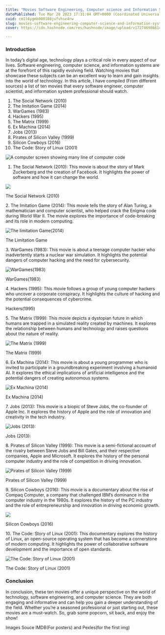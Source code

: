 ```yaml
---
title: "Movies Software Engineering, Computer science and Information Systems Students Should Watch"
datePublished: Tue Mar 28 2023 17:31:04 GMT+0000 (Coordinated Universal Time)
cuid: cm1l6ygmb000108jufvhse4rw
slug: movies-software-engineering-computer-science-and-information-systems-students-should-see-d281658345df
cover: https://cdn.hashnode.com/res/hashnode/image/upload/v1727469866147/c6100921-5657-47db-ad05-20071129249d.jpeg

---
```


### Introduction

In today’s digital age, technology plays a critical role in every aspect of our lives. Software engineering, computer science, and information systems are at the forefront of this rapidly evolving field. Watching movies that showcase these subjects can be an excellent way to learn and gain insights into the world of technology. In this article, I have compiled (From different sources) a list of ten movies that every software engineer, computer scientist, and information system professional should watch.

1.  The Social Network (2010)
2.  The Imitation Game (2014)
3.  WarGames (1983)
4.  Hackers (1995)
5.  The Matrix (1999)
6.  Ex Machina (2014)
7.  Jobs (2013)
8.  Pirates of Silicon Valley (1999)
9.  Silicon Cowboys (2016)
10.  The Code: Story of Linux (2001)

![A computer screen showing many line of computer code](https://cdn.hashnode.com/res/hashnode/image/upload/v1727469846265/a72abd3f-c0c9-4f91-9375-92374eac5ee8.jpeg)

1.  The Social Network (2010): This movie is about the story of Mark Zuckerberg and the creation of Facebook. It highlights the power of software and how it can change the world.

![](https://cdn.hashnode.com/res/hashnode/image/upload/v1727469848129/bec92f66-b20a-4b14-bf1e-9dbbabf5bbfc.jpeg)

The Social Network (2010)

2\. The Imitation Game (2014): This movie tells the story of Alan Turing, a mathematician and computer scientist, who helped crack the Enigma code during World War II. The movie explores the importance of code-breaking and its role in modern computing.

![The limitation Game(2014)](https://cdn.hashnode.com/res/hashnode/image/upload/v1727469850428/cd9dcdc2-be67-4817-b139-92049a0d3fbf.jpeg)

The Limitation Game

3\. WarGames (1983): This movie is about a teenage computer hacker who inadvertently starts a nuclear war simulation. It highlights the potential dangers of computer hacking and the need for cybersecurity.

![WarGames(1983)](https://cdn.hashnode.com/res/hashnode/image/upload/v1727469852628/20c37d68-535a-4a50-a5c7-0007028452a6.jpeg)

WarGames(1983)

4\. Hackers (1995): This movie follows a group of young computer hackers who uncover a corporate conspiracy. It highlights the culture of hacking and the potential consequences of cybercrime.

Hackers(1995)

5\. The Matrix (1999): This movie depicts a dystopian future in which humans are trapped in a simulated reality created by machines. It explores the relationship between humans and technology and raises questions about the nature of reality.

![The Matrix (1999)](https://cdn.hashnode.com/res/hashnode/image/upload/v1727469855065/a73c6512-d419-4986-8400-d74c8a817400.jpeg)

The Matrix (1999)

6\. Ex Machina (2014): This movie is about a young programmer who is invited to participate in a groundbreaking experiment involving a humanoid AI. It explores the ethical implications of artificial intelligence and the potential dangers of creating autonomous systems.

![Ex Machina (2014)](https://cdn.hashnode.com/res/hashnode/image/upload/v1727469857256/c5c843d7-4adb-4449-a194-893de89bbbad.jpeg)

Ex Machina (2014)

7\. Jobs (2013): This movie is a biopic of Steve Jobs, the co-founder of Apple Inc. It explores the history of Apple and the role of innovation and creativity in the tech industry.

![Jobs (2013):](https://cdn.hashnode.com/res/hashnode/image/upload/v1727469858721/e67e8144-4553-426f-ab5c-a5fb7690e18c.jpeg)

Jobs (2013):

8\. Pirates of Silicon Valley (1999): This movie is a semi-fictional account of the rivalry between Steve Jobs and Bill Gates, and their respective companies, Apple and Microsoft. It explores the history of the personal computer industry and the role of competition in driving innovation.

![Pirates of Silicon Valley (1999)](https://cdn.hashnode.com/res/hashnode/image/upload/v1727469860257/ea007701-5685-426d-a89e-1498be5a003a.jpeg)

Pirates of Silicon Valley (1999)

9\. Silicon Cowboys (2016): This movie is a documentary about the rise of Compaq Computer, a company that challenged IBM’s dominance in the computer industry in the 1980s. It explores the history of the PC industry and the role of entrepreneurship and innovation in driving economic growth.

![](https://cdn.hashnode.com/res/hashnode/image/upload/v1727469862144/2093ee45-0b77-441e-80c5-50d7809d190a.jpeg)

Silicon Cowboys (2016)

10\. The Code: Story of Linux (2001): This documentary explores the history of Linux, an open-source operating system that has become a cornerstone of modern computing. It highlights the power of collaborative software development and the importance of open standards.

![The Code: Story of Linux (2001)](https://cdn.hashnode.com/res/hashnode/image/upload/v1727469864351/b82b1591-83a5-4194-9875-0fe43381d947.jpeg)

The Code: Story of Linux (2001)

### Conclusion

In conclusion, these ten movies offer a unique perspective on the world of technology, software engineering, and computer science. They are both engaging and informative and can help you gain a deeper understanding of the field. Whether you’re a seasoned professional or just starting out, these movies are a must-watch. So, grab some popcorn, sit back, and enjoy the show!

Images Souce IMDB(For posters) and Pexles(for the first img)